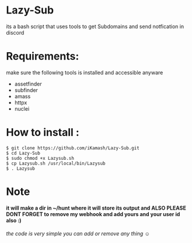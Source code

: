 # Lazy-Sub
its a bash script that uses tools to get Subdomains and send notfication in discord 

# Requirements:
  make sure the following tools is installed and accessible anyware

  - assetfinder
  - subfinder
  - amass
  - httpx
  - nuclei
  

# How to install :
  ```
  $ git clone https://github.com/iKamash/Lazy-Sub.git
  $ cd Lazy-Sub
  $ sudo chmod +x Lazysub.sh
  $ cp Lazysub.sh /usr/local/bin/Lazysub 
  $ . Lazysub
  ```

# Note 
**it will make a dir in ~/hunt where it will store its output and ALSO PLEASE DONT FORGET to remove my webhook and add yours and your user id also :)**

###### the code is very simple you can add or remove any thing ☺
